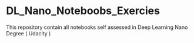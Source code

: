 # DL_Nano_Noteboobs_Exercies
This repository contain all notebooks self assessed in Deep Learning Nano Degree ( Udacity )
